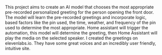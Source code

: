 This project aims to create an AI model that chooses the most appropriate pre-recorded personalized greeting for the person opening the front door.
The model will learn the pre-recorded greetings and incorporate logic, based factors like the pin used, the time, weather, and frequency of the pin used to determine the most appropriate.
Home assistant will trigger the automation, this model will determine the greeting, then Home Assistant will play the media on the selected speaker.
I created the greetings on elevenlabs.io. They have some great voices and an incredibly user friendly, intuitive site.
